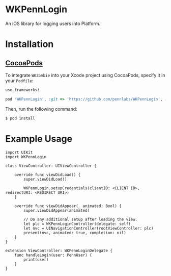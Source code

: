 # WKPennLogin
An iOS library for logging users into Platform.

# Installation

## [CocoaPods](http://cocoapods.org)

To integrate `WKZombie` into your Xcode project using CocoaPods, specify it in your `Podfile`:

```ruby
use_frameworks!

pod 'WKPennLogin', :git => 'https://github.com/pennlabs/WKPennLogin', :branch => 'master'
```

Then, run the following command:

```bash
$ pod install
```

# Example Usage
```
import UIKit
import WKPennLogin

class ViewController: UIViewController {

    override func viewDidLoad() {
        super.viewDidLoad()
        
        WKPennLogin.setupCredentials(clientID: <CLIENT ID>, redirectURI: <REDIRECT URI>)
    }

    override func viewDidAppear(_ animated: Bool) {
        super.viewDidAppear(animated)
        
        // Do any additional setup after loading the view.
        let plc = WKPennLoginController(delegate: self)
        let nvc = UINavigationController(rootViewController: plc)
        present(nvc, animated: true, completion: nil)
    }
}

extension ViewController: WKPennLoginDelegate {
    func handleLogin(user: PennUser) {
        print(user)
    }
}
```
